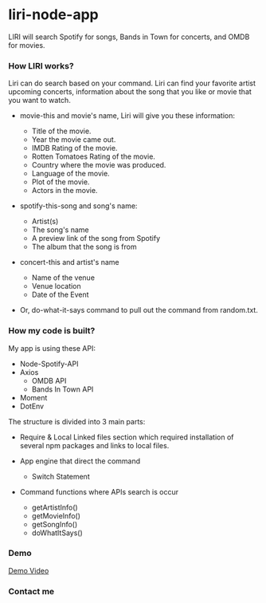 
# liri-node-app
LIRI will search Spotify for songs, Bands in Town for concerts, and OMDB for movies.

### How LIRI works?
Liri can do search based on your command. Liri can find your favorite artist upcoming concerts, information about the song that you like or movie that you want to watch.

- movie-this and movie's name, Liri will give you these information:
  - Title of the movie.
  - Year the movie came out.
  - IMDB Rating of the movie.
  - Rotten Tomatoes Rating of the movie.
  - Country where the movie was produced.
  - Language of the movie.
  - Plot of the movie.
  - Actors in the movie.

- spotify-this-song and song's name:
  - Artist(s)
  - The song's name
  - A preview link of the song from Spotify
  - The album that the song is from

- concert-this and artist's name
  - Name of the venue
  - Venue location
  - Date of the Event

- Or, do-what-it-says command to pull out the command from random.txt.

### How my code is built?

My app is using these API:
  - Node-Spotify-API
  - Axios
    - OMDB API
    - Bands In Town API
  - Moment
  - DotEnv

The structure is divided into 3 main parts:

- Require & Local Linked files section which required installation of several npm packages and links to local files.

- App engine that direct the command 
  - Switch Statement

- Command functions where APIs search is occur
  - getArtistInfo()
  - getMovieInfo()
  - getSongInfo()
  - doWhatItSays()

### Demo
[Demo Video](https://youtu.be/xv6gHpz46CU)

### Contact me 
[Github]: (https://github.com/thuynguyen-nht)
[Email]: (thuynguyen.nht20@gmail.com)
